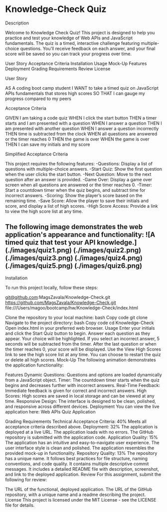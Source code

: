 # Knowledge-Check Quiz

Description

Welcome to Knowledge Check Quiz! This project is designed to help you practice and test your knowledge of Web APIs and JavaScript fundamentals. The quiz is a timed, interactive challenge featuring multiple-choice questions. You'll receive feedback on each answer, and your final score will be saved so you can track your progress over time.

User Story
Acceptance Criteria
Installation
Usage
Mock-Up
Features
Deployment
Grading Requirements
Review
License

User Story

AS A coding boot camp student
I WANT to take a timed quiz on JavaScript APIs fundamentals that stores high scores
SO THAT I can gauge my progress compared to my peers

Acceptance Criteria

GIVEN I am taking a code quiz
WHEN I click the start button
THEN a timer starts and I am presented with a question
WHEN I answer a question
THEN I am presented with another question
WHEN I answer a question incorrectly
THEN time is subtracted from the clock
WHEN all questions are answered or the timer reaches 0
THEN the game is over
WHEN the game is over
THEN I can save my initials and my score

Simplified Acceptance Criteria

This project requires the following features:
-Questions: Display a list of questions with multiple-choice answers.
-Start Quiz: Show the first question when the user clicks the start button.
-Next Question: Move to the next question after an answer is provided.
-Game Over: Display a game over screen when all questions are answered or the timer reaches 0.
-Timer: Start a countdown timer when the quiz begins, and subtract time for incorrect answers.
-Scoring: Show the player’s score based on the remaining time.
-Save Score: Allow the player to save their initials and score, and display a list of high scores.
-High Score Access: Provide a link to view the high score list at any time.


The following image demonstrates the web application's appearance and functionality:
![A timed quiz that test your API knowledge.]
(./images/quiz1.png)
(./images/quiz2.png)
(./images/quiz3.png)
(./images/quiz4.png)
(./images/quiz5.png)
(./images/quiz6.png)
---
Installation

To run this project locally, follow these steps:

git@github.com:MagsZavala/Knowledge-Check.git
https://github.com/MagsZavala/Knowledge-Check.git
file:///Users/magoo/bootcamp/hw/Knowledge-Check/index.html

Clone the repository to your local machine:
bash
Copy code
git clone 
Navigate to the project directory:
bash
Copy code
cd Knowledge-Check 
Open index.html in your preferred web browser.
Usage
Enter your initials and click the Start Quiz button to begin.
Answer each question as they appear. Your choice will be highlighted.
If you select an incorrect answer, 5 seconds will be subtracted from the timer.
After the last question or when the timer reaches 0, your score will be displayed.
Use the View High Scores link to see the high score list at any time.
You can choose to restart the quiz or delete all high scores.
Mock-Up
The following animation demonstrates the application functionality:


Features
Dynamic Questions: Questions and options are loaded dynamically from a JavaScript object.
Timer: The countdown timer starts when the quiz begins and decreases further with incorrect answers.
Real-Time Feedback: Immediate feedback is given for correct and incorrect answers. 
High Scores: High scores are saved in local storage and can be viewed at any time.
Responsive Design: The interface is designed to be clean, polished, and responsive across different devices.
Deployment
You can view the live application here: Web APIs Quiz Application

Grading Requirements
Technical Acceptance Criteria: 40%
Meets all acceptance criteria described above.
Deployment: 32%
The application is deployed at a live URL.
The application loads with no errors.
The GitHub repository is submitted with the application code.
Application Quality: 15%
The application has an intuitive and easy-to-navigate user experience.
The user interface style is clean and polished.
The application resembles the provided mock-up in functionality.
Repository Quality: 13%
The repository has a unique name.
It follows best practices for file structure, naming conventions, and code quality.
It contains multiple descriptive commit messages.
It includes a detailed README file with description, screenshot, and link to the deployed application.
Review
For this assignment, submit the following for review:

The URL of the functional, deployed application.
The URL of the GitHub repository, with a unique name and a readme describing the project.
License
This project is licensed under the MIT License - see the LICENSE file for details.

